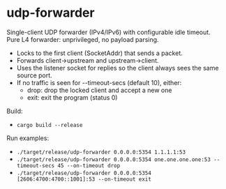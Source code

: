 # udp-forwarder
 Single-client UDP forwarder (IPv4/IPv6) with configurable idle timeout.<br>
 Pure L4 forwarder: unprivileged, no payload parsing.
 - Locks to the first client (SocketAddr) that sends a packet.
 - Forwards client->upstream and upstream->client.
 - Uses the listener socket for replies so the client always sees the same source port.
 - If no traffic is seen for --timeout-secs (default 10), either:
     * drop: drop the locked client and accept a new one
     * exit: exit the program (status 0)

 Build:
 - `cargo build --release`

 Run examples:
 - `./target/release/udp-forwarder 0.0.0.0:5354 1.1.1.1:53`
 - `./target/release/udp-forwarder 0.0.0.0:5354 one.one.one.one:53 --timeout-secs 45 --on-timeout drop`
 - `./target/release/udp-forwarder 0.0.0.0:5354 [2606:4700:4700::1001]:53 --on-timeout exit`
